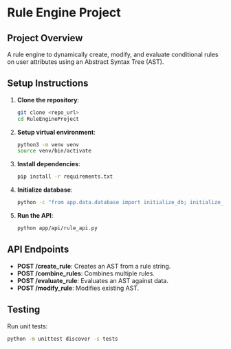 # Rule Engine Project

## Project Overview
A rule engine to dynamically create, modify, and evaluate conditional rules on user attributes using an Abstract Syntax Tree (AST).

## Setup Instructions

1. **Clone the repository**:
    ```bash
    git clone <repo_url>
    cd RuleEngineProject
    ```

2. **Setup virtual environment**:
    ```bash
    python3 -m venv venv
    source venv/bin/activate
    ```

3. **Install dependencies**:
    ```bash
    pip install -r requirements.txt
    ```

4. **Initialize database**:
    ```bash
    python -c "from app.data.database import initialize_db; initialize_db()"
    ```

5. **Run the API**:
    ```bash
    python app/api/rule_api.py
    ```

## API Endpoints
- **POST /create_rule**: Creates an AST from a rule string.
- **POST /combine_rules**: Combines multiple rules.
- **POST /evaluate_rule**: Evaluates an AST against data.
- **POST /modify_rule**: Modifies existing AST.

## Testing
Run unit tests:
```bash
python -m unittest discover -s tests

